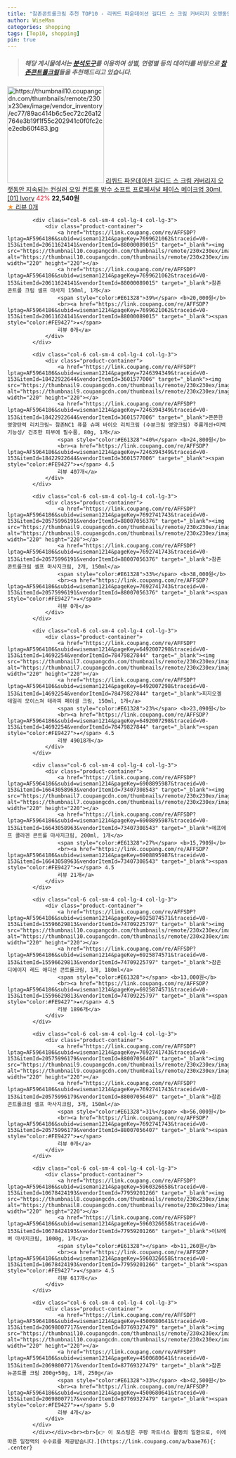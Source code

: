 ```yaml
---
title: "참존콘트롤크림 추천 TOP10 - 리퀴드 파운데이션 길디드 스 크림 커버리지 오랫동안 지속되는 컨실러 오일 컨트롤 방수 소프트 프로페셔널 페이스 메이크업 30"
author: WiseMan
categories: shopping
tags: [Top10, shopping]
pin: true
---
```


> ##### 해당 게시물에서는 [**분석도구**](https://itemscout.io/)를 이용하여 **성별**, **연령별** 등의 데이터를 바탕으로 [**참존콘트롤크림**](https://link.coupang.com/a/baae76)들을 추천해드리고 있습니다.
<div class="container"><div class="row">
            <div class="col-6 col-sm-4 col-lg-4 col-lg-3">
                <div class="product-container">
                    <a href="https://link.coupang.com/re/AFFSDP?lptag=AF5964186&subid=wiseman1214&pageKey=7158868844&traceid=V0-153&itemId=18012589277&vendorItemId=87223837233" target="_blank"><img src="https://thumbnail10.coupangcdn.com/thumbnails/remote/230x230ex/image/vendor_inventory/ec77/89ac414b6c5ec72c26a12764e3b19f1f55c202941c0f0fc2ce2edb60f483.jpg" alt="https://thumbnail10.coupangcdn.com/thumbnails/remote/230x230ex/image/vendor_inventory/ec77/89ac414b6c5ec72c26a12764e3b19f1f55c202941c0f0fc2ce2edb60f483.jpg" width="220" height="220"></a>
                    <a href="https://link.coupang.com/re/AFFSDP?lptag=AF5964186&subid=wiseman1214&pageKey=7158868844&traceid=V0-153&itemId=18012589277&vendorItemId=87223837233" target="_blank">리퀴드 파운데이션 길디드 스 크림 커버리지 오랫동안 지속되는 컨실러 오일 컨트롤 방수 소프트 프로페셔널 페이스 메이크업 30ml, [01] Ivory</a>
                    <span style="color:#E61328">42%</span> <b>22,540원</b>
                    <br><a href="https://link.coupang.com/re/AFFSDP?lptag=AF5964186&subid=wiseman1214&pageKey=7158868844&traceid=V0-153&itemId=18012589277&vendorItemId=87223837233" target="_blank"><span style="color:#FE9427">★</span> 
                    리뷰 0개</a>
                </div>
            </div>
            
            <div class="col-6 col-sm-4 col-lg-4 col-lg-3">
                <div class="product-container">
                    <a href="https://link.coupang.com/re/AFFSDP?lptag=AF5964186&subid=wiseman1214&pageKey=7699621062&traceid=V0-153&itemId=20611624141&vendorItemId=88000089015" target="_blank"><img src="https://thumbnail10.coupangcdn.com/thumbnails/remote/230x230ex/image/vendor_inventory/2fda/4fff3ae10edb485605b91bb2f3ff9c10ca82a026e8e45ba4145a597cb412.jpg" alt="https://thumbnail10.coupangcdn.com/thumbnails/remote/230x230ex/image/vendor_inventory/2fda/4fff3ae10edb485605b91bb2f3ff9c10ca82a026e8e45ba4145a597cb412.jpg" width="220" height="220"></a>
                    <a href="https://link.coupang.com/re/AFFSDP?lptag=AF5964186&subid=wiseman1214&pageKey=7699621062&traceid=V0-153&itemId=20611624141&vendorItemId=88000089015" target="_blank">참존 콘트롤 크림 셀프 마사지 150ml, 1개</a>
                    <span style="color:#E61328">39%</span> <b>20,000원</b>
                    <br><a href="https://link.coupang.com/re/AFFSDP?lptag=AF5964186&subid=wiseman1214&pageKey=7699621062&traceid=V0-153&itemId=20611624141&vendorItemId=88000089015" target="_blank"><span style="color:#FE9427">★</span> 
                    리뷰 0개</a>
                </div>
            </div>
            
            <div class="col-6 col-sm-4 col-lg-4 col-lg-3">
                <div class="product-container">
                    <a href="https://link.coupang.com/re/AFFSDP?lptag=AF5964186&subid=wiseman1214&pageKey=7246394349&traceid=V0-153&itemId=18422922644&vendorItemId=3601577006" target="_blank"><img src="https://thumbnail9.coupangcdn.com/thumbnails/remote/230x230ex/image/vendor_inventory/7fec/2744a2d2d3d0bd1e17d4e615ec84fb060dd3150d474460443421e8af3e22.jpg" alt="https://thumbnail9.coupangcdn.com/thumbnails/remote/230x230ex/image/vendor_inventory/7fec/2744a2d2d3d0bd1e17d4e615ec84fb060dd3150d474460443421e8af3e22.jpg" width="220" height="220"></a>
                    <a href="https://link.coupang.com/re/AFFSDP?lptag=AF5964186&subid=wiseman1214&pageKey=7246394349&traceid=V0-153&itemId=18422922644&vendorItemId=3601577006" target="_blank">쫀쫀한 영양탄력 리치크림~ 참존NC1 퓨플 슈퍼 바이오 리치크림 (수분크림 영양크림) 주름개선+미백기능성/ 건조한 피부에 필수품, 80g, 1개</a>
                    <span style="color:#E61328">40%</span> <b>24,800원</b>
                    <br><a href="https://link.coupang.com/re/AFFSDP?lptag=AF5964186&subid=wiseman1214&pageKey=7246394349&traceid=V0-153&itemId=18422922644&vendorItemId=3601577006" target="_blank"><span style="color:#FE9427">★</span> 4.5
                    리뷰 407개</a>
                </div>
            </div>
            
            <div class="col-6 col-sm-4 col-lg-4 col-lg-3">
                <div class="product-container">
                    <a href="https://link.coupang.com/re/AFFSDP?lptag=AF5964186&subid=wiseman1214&pageKey=7692741743&traceid=V0-153&itemId=20575996191&vendorItemId=88007056376" target="_blank"><img src="https://thumbnail9.coupangcdn.com/thumbnails/remote/230x230ex/image/vendor_inventory/9a55/351b24586e4a1378f976011fef22e6f5542764496677fe77ff08aee6cd8d.jpeg" alt="https://thumbnail9.coupangcdn.com/thumbnails/remote/230x230ex/image/vendor_inventory/9a55/351b24586e4a1378f976011fef22e6f5542764496677fe77ff08aee6cd8d.jpeg" width="220" height="220"></a>
                    <a href="https://link.coupang.com/re/AFFSDP?lptag=AF5964186&subid=wiseman1214&pageKey=7692741743&traceid=V0-153&itemId=20575996191&vendorItemId=88007056376" target="_blank">참존 콘트롤크림 셀프 마사지크림, 2개, 150ml</a>
                    <span style="color:#E61328">33%</span> <b>38,000원</b>
                    <br><a href="https://link.coupang.com/re/AFFSDP?lptag=AF5964186&subid=wiseman1214&pageKey=7692741743&traceid=V0-153&itemId=20575996191&vendorItemId=88007056376" target="_blank"><span style="color:#FE9427">★</span> 
                    리뷰 0개</a>
                </div>
            </div>
            
            <div class="col-6 col-sm-4 col-lg-4 col-lg-3">
                <div class="product-container">
                    <a href="https://link.coupang.com/re/AFFSDP?lptag=AF5964186&subid=wiseman1214&pageKey=6492007298&traceid=V0-153&itemId=14692254&vendorItemId=78479827844" target="_blank"><img src="https://thumbnail7.coupangcdn.com/thumbnails/remote/230x230ex/image/vendor_inventory/55ad/b97a73f028a69f6550b982331ead7400cf212d9777e11d5a68e70cf27f73.jpg" alt="https://thumbnail7.coupangcdn.com/thumbnails/remote/230x230ex/image/vendor_inventory/55ad/b97a73f028a69f6550b982331ead7400cf212d9777e11d5a68e70cf27f73.jpg" width="220" height="220"></a>
                    <a href="https://link.coupang.com/re/AFFSDP?lptag=AF5964186&subid=wiseman1214&pageKey=6492007298&traceid=V0-153&itemId=14692254&vendorItemId=78479827844" target="_blank">피지오겔 데일리 모이스쳐 테라피 페이셜 크림, 150ml, 1개</a>
                    <span style="color:#E61328">23%</span> <b>23,090원</b>
                    <br><a href="https://link.coupang.com/re/AFFSDP?lptag=AF5964186&subid=wiseman1214&pageKey=6492007298&traceid=V0-153&itemId=14692254&vendorItemId=78479827844" target="_blank"><span style="color:#FE9427">★</span> 4.5
                    리뷰 49018개</a>
                </div>
            </div>
            
            <div class="col-6 col-sm-4 col-lg-4 col-lg-3">
                <div class="product-container">
                    <a href="https://link.coupang.com/re/AFFSDP?lptag=AF5964186&subid=wiseman1214&pageKey=6908895987&traceid=V0-153&itemId=16643058963&vendorItemId=73407308543" target="_blank"><img src="https://thumbnail7.coupangcdn.com/thumbnails/remote/230x230ex/image/vendor_inventory/46ac/eab691b054105fb1f82b3777e05ef3bfd7e34d959bbc2266456951801b91.jpg" alt="https://thumbnail7.coupangcdn.com/thumbnails/remote/230x230ex/image/vendor_inventory/46ac/eab691b054105fb1f82b3777e05ef3bfd7e34d959bbc2266456951801b91.jpg" width="220" height="220"></a>
                    <a href="https://link.coupang.com/re/AFFSDP?lptag=AF5964186&subid=wiseman1214&pageKey=6908895987&traceid=V0-153&itemId=16643058963&vendorItemId=73407308543" target="_blank">에프에프 콜라겐 콘트롤 마사지크림, 200ml, 1개</a>
                    <span style="color:#E61328">27%</span> <b>15,790원</b>
                    <br><a href="https://link.coupang.com/re/AFFSDP?lptag=AF5964186&subid=wiseman1214&pageKey=6908895987&traceid=V0-153&itemId=16643058963&vendorItemId=73407308543" target="_blank"><span style="color:#FE9427">★</span> 4.5
                    리뷰 21개</a>
                </div>
            </div>
            
            <div class="col-6 col-sm-4 col-lg-4 col-lg-3">
                <div class="product-container">
                    <a href="https://link.coupang.com/re/AFFSDP?lptag=AF5964186&subid=wiseman1214&pageKey=6925874571&traceid=V0-153&itemId=15596629813&vendorItemId=74709225797" target="_blank"><img src="https://thumbnail10.coupangcdn.com/thumbnails/remote/230x230ex/image/vendor_inventory/0562/85a3af55681f11032de2ad3f75750e22db1ac069465908a901c69519fc4e.jpg" alt="https://thumbnail10.coupangcdn.com/thumbnails/remote/230x230ex/image/vendor_inventory/0562/85a3af55681f11032de2ad3f75750e22db1ac069465908a901c69519fc4e.jpg" width="220" height="220"></a>
                    <a href="https://link.coupang.com/re/AFFSDP?lptag=AF5964186&subid=wiseman1214&pageKey=6925874571&traceid=V0-153&itemId=15596629813&vendorItemId=74709225797" target="_blank">참존 디에이지 레드 애디션 콘트롤크림, 1개, 180ml</a>
                    <span style="color:#E61328"></span> <b>13,000원</b>
                    <br><a href="https://link.coupang.com/re/AFFSDP?lptag=AF5964186&subid=wiseman1214&pageKey=6925874571&traceid=V0-153&itemId=15596629813&vendorItemId=74709225797" target="_blank"><span style="color:#FE9427">★</span> 4.5
                    리뷰 1896개</a>
                </div>
            </div>
            
            <div class="col-6 col-sm-4 col-lg-4 col-lg-3">
                <div class="product-container">
                    <a href="https://link.coupang.com/re/AFFSDP?lptag=AF5964186&subid=wiseman1214&pageKey=7692741743&traceid=V0-153&itemId=20575996179&vendorItemId=88007056407" target="_blank"><img src="https://thumbnail9.coupangcdn.com/thumbnails/remote/230x230ex/image/vendor_inventory/9a55/351b24586e4a1378f976011fef22e6f5542764496677fe77ff08aee6cd8d.jpeg" alt="https://thumbnail9.coupangcdn.com/thumbnails/remote/230x230ex/image/vendor_inventory/9a55/351b24586e4a1378f976011fef22e6f5542764496677fe77ff08aee6cd8d.jpeg" width="220" height="220"></a>
                    <a href="https://link.coupang.com/re/AFFSDP?lptag=AF5964186&subid=wiseman1214&pageKey=7692741743&traceid=V0-153&itemId=20575996179&vendorItemId=88007056407" target="_blank">참존 콘트롤크림 셀프 마사지크림, 3개, 150ml</a>
                    <span style="color:#E61328">31%</span> <b>56,000원</b>
                    <br><a href="https://link.coupang.com/re/AFFSDP?lptag=AF5964186&subid=wiseman1214&pageKey=7692741743&traceid=V0-153&itemId=20575996179&vendorItemId=88007056407" target="_blank"><span style="color:#FE9427">★</span> 
                    리뷰 0개</a>
                </div>
            </div>
            
            <div class="col-6 col-sm-4 col-lg-4 col-lg-3">
                <div class="product-container">
                    <a href="https://link.coupang.com/re/AFFSDP?lptag=AF5964186&subid=wiseman1214&pageKey=5960326658&traceid=V0-153&itemId=10678424193&vendorItemId=77959201266" target="_blank"><img src="https://thumbnail8.coupangcdn.com/thumbnails/remote/230x230ex/image/rs_quotation_api/mokf0mg0/886d26303d4c48f9a29ff49ddb8ec98a.jpg" alt="https://thumbnail8.coupangcdn.com/thumbnails/remote/230x230ex/image/rs_quotation_api/mokf0mg0/886d26303d4c48f9a29ff49ddb8ec98a.jpg" width="220" height="220"></a>
                    <a href="https://link.coupang.com/re/AFFSDP?lptag=AF5964186&subid=wiseman1214&pageKey=5960326658&traceid=V0-153&itemId=10678424193&vendorItemId=77959201266" target="_blank">이브에버 마사지크림, 1000g, 1개</a>
                    <span style="color:#E61328"></span> <b>11,260원</b>
                    <br><a href="https://link.coupang.com/re/AFFSDP?lptag=AF5964186&subid=wiseman1214&pageKey=5960326658&traceid=V0-153&itemId=10678424193&vendorItemId=77959201266" target="_blank"><span style="color:#FE9427">★</span> 4.5
                    리뷰 617개</a>
                </div>
            </div>
            
            <div class="col-6 col-sm-4 col-lg-4 col-lg-3">
                <div class="product-container">
                    <a href="https://link.coupang.com/re/AFFSDP?lptag=AF5964186&subid=wiseman1214&pageKey=4500680641&traceid=V0-153&itemId=20698007717&vendorItemId=87769327479" target="_blank"><img src="https://thumbnail10.coupangcdn.com/thumbnails/remote/230x230ex/image/vendor_inventory/65e1/ce88cdcebc0927be9deb041c1ff126a3979334f2dfe6bcd6e4cb7d3f3de4.jpg" alt="https://thumbnail10.coupangcdn.com/thumbnails/remote/230x230ex/image/vendor_inventory/65e1/ce88cdcebc0927be9deb041c1ff126a3979334f2dfe6bcd6e4cb7d3f3de4.jpg" width="220" height="220"></a>
                    <a href="https://link.coupang.com/re/AFFSDP?lptag=AF5964186&subid=wiseman1214&pageKey=4500680641&traceid=V0-153&itemId=20698007717&vendorItemId=87769327479" target="_blank">참존 뉴콘트롤 크림 200g+50g, 1개, 250g</a>
                    <span style="color:#E61328">33%</span> <b>42,500원</b>
                    <br><a href="https://link.coupang.com/re/AFFSDP?lptag=AF5964186&subid=wiseman1214&pageKey=4500680641&traceid=V0-153&itemId=20698007717&vendorItemId=87769327479" target="_blank"><span style="color:#FE9427">★</span> 5.0
                    리뷰 4개</a>
                </div>
            </div>
            </div></div><br><br>[👉 이 포스팅은 쿠팡 파트너스 활동의 일환으로, 이에 따른 일정액의 수수료를 제공받습니다.](https://link.coupang.com/a/baae76){: .center}